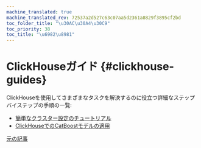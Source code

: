 ```yaml
---
machine_translated: true
machine_translated_rev: 72537a2d527c63c07aa5d2361a8829f3895cf2bd
toc_folder_title: "\u30AC\u30A4\u30C9"
toc_priority: 38
toc_title: "\u6982\u8981"
---
```


# ClickHouseガイド {#clickhouse-guides}

ClickHouseを使用してさまざまなタスクを解決するのに役立つ詳細なステップバイステップの手順の一覧:

-   [簡単なクラスター設定のチュートリアル](../getting-started/tutorial.md)
-   [ClickHouseでのCatBoostモデルの適用](apply-catboost-model.md)

[元の記事](https://clickhouse.tech/docs/en/guides/) <!--hide-->
